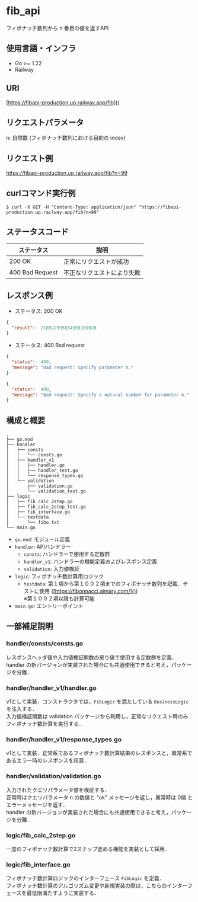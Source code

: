 # fib_api
フィボナッチ数列から n 番目の値を返すAPI

## 使用言語・インフラ
* Go >= 1.22
* Railway

## URI
[https://fibapi-production.up.railway.app/fib]()

## リクエストパラメータ
n: 自然数 (フィボナッチ数列における目的の index)

## リクエスト例
https://fibapi-production.up.railway.app/fib?n=99

## curlコマンド実行例
```
$ curl -X GET -H "Content-Type: application/json" "https://fibapi-production.up.railway.app/fib?n=99" 
```
## ステータスコード
| ステータス | 説明 |
| ---------------------| ---------- |
| 200 OK               | 正常にリクエストが成功 |
| 400 Bad Request      | 不正なリクエストにより失敗 |

## レスポンス例
* ステータス: 200 OK
```json
{
  "result":  218922995834555169026
}
```
* ステータス: 400 Bad request
```json
{
  "status":  400,
  "message": "Bad request: Specify parameter n."
}
```
```json
{
  "status":  400,
  "message": "Bad request: Specify a natural number for parameter n."
}
```

## 構成と概要
```
.
├── go.mod
├── handler
│   ├── consts
│   │   └── consts.go
│   ├── handler_v1
│   │   ├── handler.go
│   │   ├── handler_test.go
│   │   └── response_types.go
│   └── validation
│       ├── validation.go
│       └── validation_test.go
├── logic
│   ├── fib_calc_2step.go
│   ├── fib_calc_2step_test.go
│   ├── fib_interface.go
│   └── testdata
│       └── fibo.txt
└── main.go
```

* `go.mod`: モジュール定義
* `handler`: APIハンドラー
  * `consts`: ハンドラーで使用する定数群
  * `handler_v1`: ハンドラーの機能定義およびレスポンス定義
  * `validation`: 入力値検証
* `logic`: フィボナッチ数計算用ロジック
  * `testdata`: 第１項から第１００２項までのフィボナッチ数列を記載．テストに使用 ([https://fibonnacci.aimary.com/]())<br>
    ※第１００２項以降も計算可能
* `main.go`: エントリーポイント

## 一部補足説明
### handler/consts/consts.go
レスポンスヘッダ値や入力値検証関数の戻り値で使用する定数群を定義．<br>
handler の新バージョンが実装された場合にも共通使用できると考え，パッケージを分離．

### handler/handler_v1/handler.go
v1として実装．コンストラクタでは，`FibLogic` を満たしている `BusinessLogic` を注入する．<br>
入力値検証関数は validation パッケージから利用し，正常なリクエスト時のみフィボナッチ数計算を実行する．

### handler/handler_v1/response_types.go
v1として実装．正常系であるフィボナッチ数計算結果のレスポンスと，異常系であるエラー時のレスポンスを用意．

### handler/validation/validation.go
入力されたクエリパラメータ値を検証する．<br>
正常時はクエリパラメータ n の数値と "ok" メッセージを返し，異常時は 0値 とエラーメッセージを返す．<br>
handler の新バージョンが実装された場合にも共通使用できると考え，パッケージを分離．

### logic/fib_calc_2step.go
一度のフィボナッチ数計算で2ステップ進める機能を実装として採用．

### logic/fib_interface.go
フィボナッチ数計算ロジックのインターフェース `FibLogic` を定義．<br>
フィボナッチ数計算のアルゴリズム変更や新規実装の際は，こちらのインターフェースを最低限満たすように実装する．

